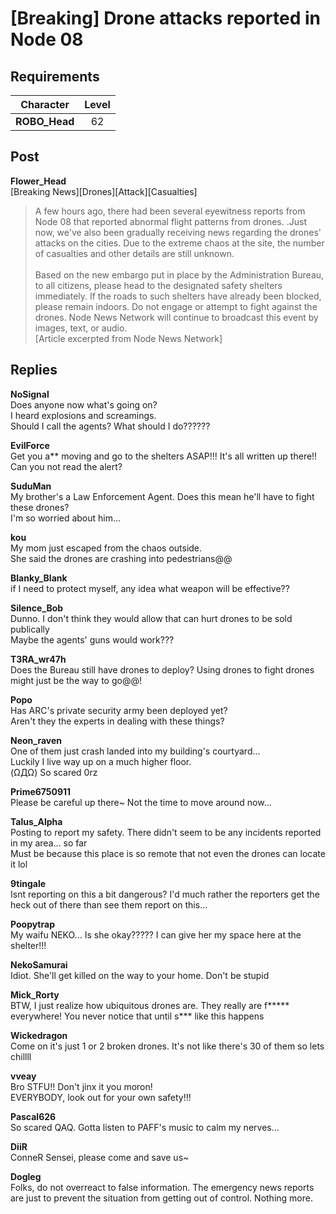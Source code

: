 # [Breaking] Drone attacks reported in Node 08
## Requirements
|  Character  |Level|
|-------------|:---:|
|**ROBO_Head**| 62  |

## Post
**Flower_Head**<br>
[Breaking News][Drones][Attack][Casualties]<br>
> A few hours ago, there had been several eyewitness reports from Node 08 that reported abnormal flight patterns from drones. .Just now, we've also been gradually receiving news regarding the drones' attacks on the cities. Due to the extreme chaos at the site, the number of casualties and other details are still unknown.<br>
> <br>
> Based on the new embargo put in place by the Administration Bureau, to all citizens, please head to the designated safety shelters immediately. If the roads to such shelters have already been blocked, please remain indoors. Do not engage or attempt to fight against the drones. Node News Network will continue to broadcast this event by images, text, or audio.<br>
[Article excerpted from Node News Network]
## Replies
**NoSignal**<br>
Does anyone now what's going on?<br>
I heard explosions and screamings. <br>
Should I call the agents? What should I do??????

**EvilForce**<br>
Get you a\*\* moving and go to the shelters ASAP!!!  It's all written up there!! Can you not read the alert?

**SuduMan**<br>
My brother's a Law Enforcement Agent. Does this mean he'll have to fight these drones? <br>
I'm so worried about him...

**kou**<br>
My mom just escaped from the chaos outside. <br>
She said the drones are crashing into pedestrians@@

**Blanky_Blank**<br>
if I need to protect myself, any idea what weapon will be effective??

**Silence_Bob**<br>
Dunno. I don't think they would allow that can hurt drones to be sold publically<br>
Maybe the agents' guns would work???

**T3RA_wr47h**<br>
Does the Bureau still have drones to deploy? Using drones to fight drones might just be the way to go@@!

**Popo**<br>
Has ARC's private security army been deployed yet? <br>
Aren't they the experts in dealing with these things?

**Neon_raven**<br>
One of them just crash landed into my building's courtyard... <br>
Luckily I live way up on a much higher floor.<br>
(ΩДΩ) So scared 0rz

**Prime6750911**<br>
Please be careful up there~ Not the time to move around now...

**Talus_Alpha**<br>
Posting to report my safety. There didn't seem to be any incidents reported in my area... so far<br>
Must be because this place is so remote that not even the drones can locate it lol

**9tingale**<br>
Isnt reporting on this a bit dangerous? I'd much rather the reporters get the heck out of there than see them report on this...

**Poopytrap**<br>
My waifu NEKO... Is she okay????? I can give her my space here at the shelter!!!

**NekoSamurai**<br>
Idiot. She'll get killed on the way to your home. Don't be stupid

**Mick_Rorty**<br>
BTW, I just realize how ubiquitous drones are. They really are f\*\*\*\*\* everywhere! You never notice that until s\*\*\* like this happens

**Wickedragon**<br>
Come on it's just 1 or 2 broken drones. It's not like there's 30 of them so lets chillll

**vveay**<br>
Bro STFU!! Don't jinx it you moron!<br>
EVERYBODY, look out for your own safety!!!

**Pascal626**<br>
So scared QAQ. Gotta listen to PAFF's music to calm my nerves...

**DiiR**<br>
ConneR Sensei, please come and save us~

**Dogleg**<br>
Folks, do not overreact to false information. The emergency news reports are just to prevent the situation from getting out of control. Nothing more.

